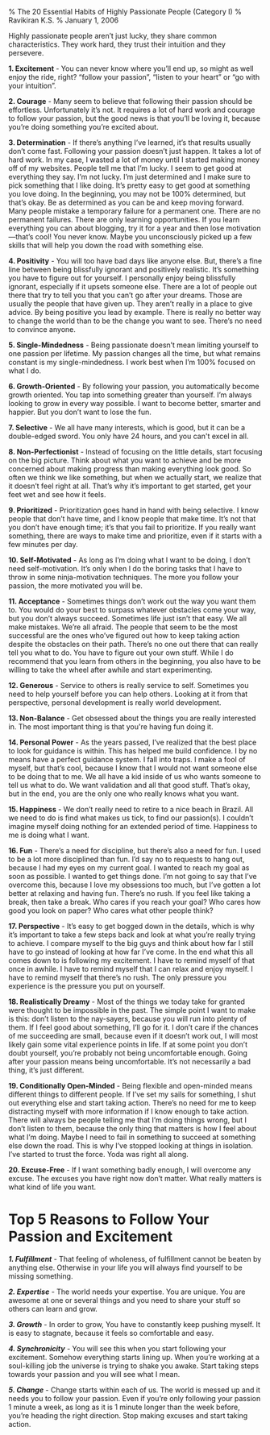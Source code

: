 % The 20 Essential Habits of Highly Passionate People (Category I)
% Ravikiran K.S.
% January 1, 2006

Highly passionate people aren’t just lucky, they share common
characteristics. They work hard, they trust their intuition and they
persevere.

**1. Excitement** - You can never know where you’ll end up, so might as
well enjoy the ride, right? “follow your passion”, “listen to your
heart” or “go with your intuition”.  

**2. Courage** - Many seem to believe that following their passion
should be effortless. Unfortunately it’s not. It requires a lot of hard
work and courage to follow your passion, but the good news is that
you’ll be loving it, because you’re doing something you’re excited
about.  

**3. Determination** - If there’s anything I’ve learned, it’s that
results usually don’t come fast. Following your passion doesn’t just
happen. It takes a lot of hard work. In my case, I wasted a lot of money
until I started making money off of my websites. People tell me that I’m
lucky. I seem to get good at everything they say. I’m not lucky. I’m
just determined and I make sure to pick something that I like doing.
It’s pretty easy to get good at something you love doing. In the
beginning, you may not be 100% determined, but that’s okay. Be as
determined as you can be and keep moving forward. Many people mistake a
temporary failure for a permanent one. There are no permanent failures.
There are only learning opportunities. If you learn everything you can
about blogging, try it for a year and then lose motivation—that’s cool\!
You never know. Maybe you unconsciously picked up a few skills that will
help you down the road with something else.  

**4. Positivity** - You will too have bad days like anyone else. But,
there’s a fine line between being blissfully ignorant and positively
realistic. It’s something you have to figure out for yourself. I
personally enjoy being blissfully ignorant, especially if it upsets
someone else. There are a lot of people out there that try to tell you
that you can’t go after your dreams. Those are usually the people that
have given up. They aren’t really in a place to give advice. By being
positive you lead by example. There is really no better way to change
the world than to be the change you want to see. There’s no need to
convince anyone.  

**5. Single-Mindedness** - Being passionate doesn’t mean limiting
yourself to one passion per lifetime. My passion changes all the time,
but what remains constant is my single-mindedness. I work best when I’m
100% focused on what I do.  

**6. Growth-Oriented** - By following your passion, you automatically
become growth oriented. You tap into something greater than yourself.
I’m always looking to grow in every way possible. I want to become
better, smarter and happier. But you don’t want to lose the fun.  

**7. Selective** - We all have many interests, which is good, but it can
be a double-edged sword. You only have 24 hours, and you can't excel in
all.  

**8. Non-Perfectionist** - Instead of focusing on the little details,
start focusing on the big picture. Think about what you want to achieve
and be more concerned about making progress than making everything look
good. So often we think we like something, but when we actually start,
we realize that it doesn’t feel right at all. That’s why it’s important
to get started, get your feet wet and see how it feels.  

**9. Prioritized** - Prioritization goes hand in hand with being
selective. I know people that don’t have time, and I know people that
make time. It’s not that you don’t have enough time; it’s that you fail
to prioritize. If you really want something, there are ways to make time
and prioritize, even if it starts with a few minutes per day.  

**10. Self-Motivated** - As long as I’m doing what I want to be doing, I
don’t need self-motivation. It’s only when I do the boring tasks that I
have to throw in some ninja-motivation techniques. The more you follow
your passion, the more motivated you will be.  

**11. Acceptance** - Sometimes things don’t work out the way you want
them to. You would do your best to surpass whatever obstacles come your
way, but you don’t always succeed. Sometimes life just isn’t that easy.
We all make mistakes. We’re all afraid. The people that seem to be the
most successful are the ones who’ve figured out how to keep taking
action despite the obstacles on their path. There’s no one out there
that can really tell you what to do. You have to figure out your own
stuff. While I do recommend that you learn from others in the beginning,
you also have to be willing to take the wheel after awhile and start
experimenting.  

**12. Generous** - Service to others is really service to self.
Sometimes you need to help yourself before you can help others. Looking
at it from that perspective, personal development is really world
development.  

**13. Non-Balance** - Get obsessed about the things you are really
interested in. The most important thing is that you're having fun doing
it.  

**14. Personal Power** - As the years passed, I’ve realized that the
best place to look for guidance is within. This has helped me build
confidence. I by no means have a perfect guidance system. I fall into
traps. I make a fool of myself, but that’s cool, because I know that I
would not want someone else to be doing that to me. We all have a kid
inside of us who wants someone to tell us what to do. We want validation
and all that good stuff. That’s okay, but in the end, you are the only
one who really knows what you want.  

**15. Happiness** - We don’t really need to retire to a nice beach in
Brazil. All we need to do is find what makes us tick, to find our
passion(s). I couldn’t imagine myself doing nothing for an extended
period of time. Happiness to me is doing what I want.  

**16. Fun** - There’s a need for discipline, but there’s also a need for
fun. I used to be a lot more disciplined than fun. I’d say no to
requests to hang out, because I had my eyes on my current goal. I wanted
to reach my goal as soon as possible. I wanted to get things done. I’m
not going to say that I’ve overcome this, because I love my obsessions
too much, but I’ve gotten a lot better at relaxing and having fun.
There’s no rush. If you feel like taking a break, then take a break.
Who cares if you reach your goal? Who cares how good you look on paper?
Who cares what other people think?  

**17. Perspective** - It’s easy to get bogged down in the details, which
is why it’s important to take a few steps back and look at what you’re
really trying to achieve. I compare myself to the big guys and think
about how far I still have to go instead of looking at how far I’ve
come. In the end what this all comes down to is following my excitement.
I have to remind myself of that once in awhile. I have to remind myself
that I can relax and enjoy myself. I have to remind myself that there’s
no rush. The only pressure you experience is the pressure you put on
yourself.  

**18. Realistically Dreamy** - Most of the things we today take for
granted were thought to be impossible in the past. The simple point I
want to make is this: don’t listen to the nay-sayers, because you will
run into plenty of them. If I feel good about something, I’ll go for it.
I don’t care if the chances of me succeeding are small, because even if
it doesn’t work out, I will most likely gain some vital experience
points in life. If at some point you don’t doubt yourself, you’re
probably not being uncomfortable enough. Going after your passion means
being uncomfortable. It’s not necessarily a bad thing, it’s just
different.  

**19. Conditionally Open-Minded** - Being flexible and open-minded means
different things to different people. If I’ve set my sails for
something, I shut out everything else and start taking action. There’s
no need for me to keep distracting myself with more information if I
know enough to take action. There will always be people telling me that
I’m doing things wrong, but I don’t listen to them, because the only
thing that matters is how I feel about what I’m doing. Maybe I need to
fail in something to succeed at something else down the road. This is
why I’ve stopped looking at things in isolation. I’ve started to trust
the force. Yoda was right all along.  

**20. Excuse-Free** - If I want something badly enough, I will overcome
any excuse. The excuses you have right now don’t matter. What really
matters is what kind of life you want.  

# Top 5 Reasons to Follow Your Passion and Excitement

***1. Fulfillment*** - That feeling of wholeness, of fulfillment cannot
be beaten by anything else. Otherwise in your life you will always find
yourself to be missing something.  

***2. Expertise*** - The world needs your expertise. You are unique. You
are awesome at one or several things and you need to share your stuff so
others can learn and grow.  

***3. Growth*** - In order to grow, You have to constantly keep pushing
myself. It is easy to stagnate, because it feels so comfortable and
easy.  

***4. Synchronicity*** - You will see this when you start following your
excitement. Somehow everything starts lining up. When you’re working at
a soul-killing job the universe is trying to shake you awake. Start
taking steps towards your passion and you will see what I mean.  

***5. Change*** - Change starts within each of us. The world is messed
up and it needs you to follow your passion. Even if you’re only
following your passion 1 minute a week, as long as it is 1 minute longer
than the week before, you’re heading the right direction. Stop making
excuses and start taking action.

